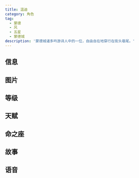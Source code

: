 ```yaml
---
title: 温迪
category: 角色
tag:
  - 蒙德
  - 风
  - 五星
  - 蒙德城
description: '蒙德城诸多吟游诗人中的一位，自由自在地穿行在街头巷尾。'
---
```


## 信息

<char-card name="venti"/>

## 图片

<char-image name="venti"/>

## 等级

<char-level name="venti"/>

## 天赋

<char-talent name="venti"/>

## 命之座

<char-constell name="venti"/>

## 故事

<char-story name="venti"/>

## 语音

<char-voice name="venti"/>

